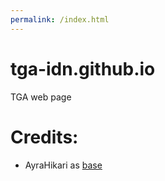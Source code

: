 ```yaml
---
permalink: /index.html
---
```

# tga-idn.github.io
TGA web page

# Credits:
- AyraHikari as [base](https://github.com/AyraHikari/ayrahikari.github.io)

